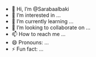- 👋 Hi, I’m @Sarabaalbaki
- 👀 I’m interested in ...
- 🌱 I’m currently learning ...
- 💞️ I’m looking to collaborate on ...
- 📫 How to reach me ...
- 😄 Pronouns: ...
- ⚡ Fun fact: ...

<!---
Sarabaalbaki/Sarabaalbaki is a ✨ special ✨ repository because its `README.md` (this file) appears on your GitHub profile.
You can click the Preview link to take a look at your changes.
--->
